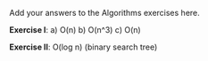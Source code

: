 Add your answers to the Algorithms exercises here.

**Exercise I**:
a) O(n)
b) O(n^3)
c) O(n)

**Exercise II**:
O(log n) (binary search tree)
